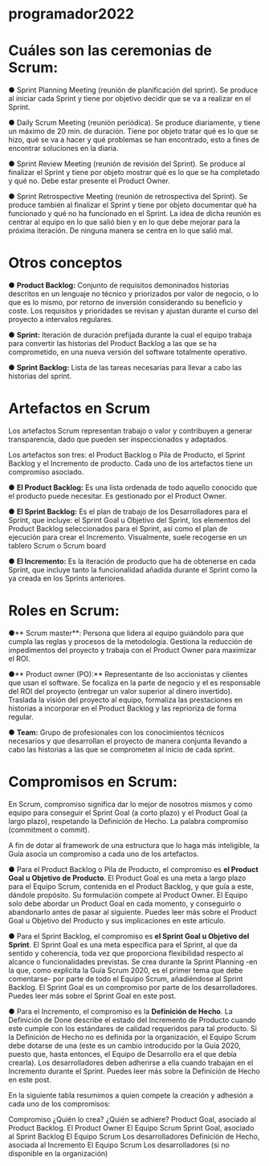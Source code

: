 # programador2022

# Cuáles son las ceremonias de Scrum:

● Sprint Planning Meeting (reunión de planificación del sprint). Se produce al iniciar cada
Sprint y tiene por objetivo decidir que se va a realizar en el Sprint.

● Daily Scrum Meeting (reunión periódica). Se produce diariamente, y tiene un máximo de
20 min. de duración. Tiene por objeto tratar qué es lo que se hizo, qué se va a hacer y
qué problemas se han encontrado, esto a fines de encontrar soluciones en la diaria.

● Sprint Review Meeting (reunión de revisión del Sprint). Se produce al finalizar el Sprint y
tiene por objeto mostrar qué es lo que se ha completado y qué no. Debe estar presente el
Product Owner.

● Sprint Retrospective Meeting (reunión de retrospectiva del Sprint). Se produce también al
finalizar el Sprint y tiene por objeto documentar qué ha funcionado y qué no ha funcionado
en el Sprint. La idea de dicha reunión es centrar al equipo en lo que salió bien y en lo que
debe mejorar para la próxima iteración. De ninguna manera se centra en lo que salió mal.

# Otros conceptos

● **Product Backlog:** Conjunto de requisitos demoninados historias descritos en un lenguaje no técnico y priorizados por valor de negocio, o lo que es lo mismo, por retorno de inversión considerando su beneficio y coste. Los requisitos y prioridades se revisan y ajustan durante el curso del proyecto a intervalos regulares.

● **Sprint:** Iteración de duración prefijada durante la cual el equipo trabaja para convertir las historias del Product Backlog a las que se ha comprometido, en una nueva versión del software totalmente operativo.

● **Sprint Backlog:** Lista de las tareas necesarias para llevar a cabo las historias del sprint.


# Artefactos en Scrum

Los artefactos Scrum representan trabajo o valor y contribuyen a generar transparencia, dado que pueden ser inspeccionados y adaptados.

Los artefactos son tres: el Product Backlog o Pila de Producto, el Sprint Backlog y el Incremento de producto. Cada uno de los artefactos tiene un compromiso asociado.

● **El Product Backlog:**
Es una lista ordenada de todo aquello conocido que el producto puede necesitar. Es gestionado por el Product Owner.

● **El Sprint Backlog:**
Es el plan de trabajo de los Desarrolladores para el Sprint, que incluye: el Sprint Goal u Objetivo del Sprint, los elementos del Product Backlog seleccionados para el Sprint, así como el plan de ejecución para crear el Incremento. Visualmente, suele recogerse en un tablero Scrum o Scrum board

● **El Incremento:**
Es la iteración de producto que ha de obtenerse en cada Sprint, que incluye tanto la funcionalidad añadida durante el Sprint como la ya creada en los Sprints anteriores.


# Roles en Scrum:

●** Scrum master**: Persona que lidera al equipo guiándolo para que cumpla las reglas y procesos de la metodología. Gestiona la reducción de impedimentos del proyecto y trabaja con el Product Owner para maximizar el ROI. 

●** Product owner (PO):** Representante de lso accionistas y clientes que usan el software. Se focaliza en la parte de negocio y el es responsable del ROI del proyecto (entregar un valor superior al dinero invertido). Traslada la visión del proyecto al equipo, formaliza las prestaciones en historias a incorporar en el Product Backlog y las reprioriza de forma regular. 

● **Team:** Grupo de profesionales con los conocimientos técnicos necesarios y que desarrollan el proyecto de manera conjunta llevando a cabo las historias a las que se comprometen al inicio de cada sprint.


# Compromisos en Scrum:

En Scrum, compromiso significa dar lo mejor de nosotros mismos y como equipo para conseguir el Sprint Goal (a corto plazo) y el Product Goal (a largo plazo), respetando la Definición de Hecho.  La palabra compromiso (commitment o commit).

A fin de dotar al framework de una estructura que lo haga más inteligible, la Guía asocia un compromiso a cada uno de los artefactos.

● Para el Product Backlog o Pila de Producto, el compromiso es **el Product Goal u Objetivo de Producto**. El Product Goal es una meta a largo plazo para el Equipo Scrum, contenida en el Product Backlog, y que guía a este, dándole propósito. Su formulación compete al Product Owner. El Equipo solo debe abordar un Product Goal en cada momento, y conseguirlo o abandonarlo antes de pasar al siguiente. Puedes leer más sobre el Product Goal u Objetivo del Producto y sus implicaciones en este artículo.

● Para el Sprint Backlog, el compromiso es **el Sprint Goal u Objetivo del Sprint**. El Sprint Goal es una meta específica para el Sprint, al que da sentido y coherencia, toda vez que proporciona flexibilidad respecto al alcance o funcionalidades previstas. Se crea durante la Sprint Planning -en la que, como explicita la Guía Scrum 2020, es el primer tema que debe comentarse- por parte de todo el Equipo Scrum, añadiéndose al Sprint Backlog. El Sprint Goal es un compromiso por parte de los desarrolladores. Puedes leer más sobre el Sprint Goal en este post.

● Para el Incremento, el compromiso es la **Definición de Hecho**. La Definición de Done describe el estado del Incremento de Producto cuando este cumple con los estándares de calidad requeridos para tal producto. Si la Definición de Hecho no es definida por la organización, el Equipo Scrum debe dotarse de una (este es un cambio introducido por la Guía 2020, puesto que, hasta entonces, el Equipo de Desarrollo era el que debía crearla). Los desarrolladores deben adherirse a ella cuando trabajan en el Incremento durante el Sprint. Puedes leer más sobre la Definición de Hecho en este post.

En la siguiente tabla resumimos a quien compete la creación y adhesión a cada uno de los compromisos:


Compromiso	                                          ¿Quién lo crea?               ¿Quién se adhiere?
Product Goal, asociado al Product Backlog.	          El Product Owner	             El Equipo Scrum
Sprint Goal, asociado al Sprint Backlog	              El Equipo Scrum	               Los desarrolladores
Definición de Hecho, asociada al Incremento	          El Equipo Scrum                Los desarrolladores
                                                      (si no disponible en 
                                                      la organización)	

